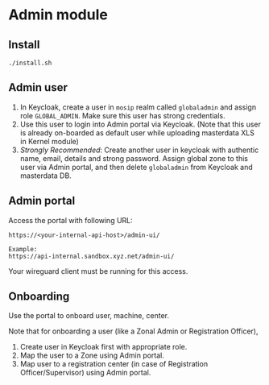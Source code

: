 # Admin module

## Install
```
./install.sh
```
## Admin user
1. In Keycloak, create a user in `mosip` realm called `globaladmin` and assign role `GLOBAL_ADMIN`.  Make sure this user has strong credentials. 
2. Use this user to login into Admin portal via Keycloak. (Note that this user is already on-boarded as default user while uploading masterdata XLS in Kernel module)
3. _Strongly Recommended_: Create another user in keycloak with authentic name, email, details and strong password. Assign global zone to this user via Admin portal, and then delete `globaladmin` from Keycloak and masterdata DB.  

## Admin portal
Access the portal with following URL:
```
https://<your-internal-api-host>/admin-ui/

Example:
https://api-internal.sandbox.xyz.net/admin-ui/
```
Your wireguard client must be running for this access.

## Onboarding
Use the portal to onboard user, machine, center.

Note that for onboarding a user (like a Zonal Admin or Registration Officer),
1. Create user in Keycloak first with appropriate role. 
1. Map the user to a Zone using Admin portal.
1. Map user to a registration center (in case of Registration Officer/Supervisor) using Admin portal.

